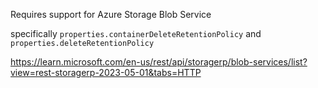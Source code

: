 Requires support for Azure Storage Blob Service

specifically `properties.containerDeleteRetentionPolicy` and `properties.deleteRetentionPolicy`

<https://learn.microsoft.com/en-us/rest/api/storagerp/blob-services/list?view=rest-storagerp-2023-05-01&tabs=HTTP>
